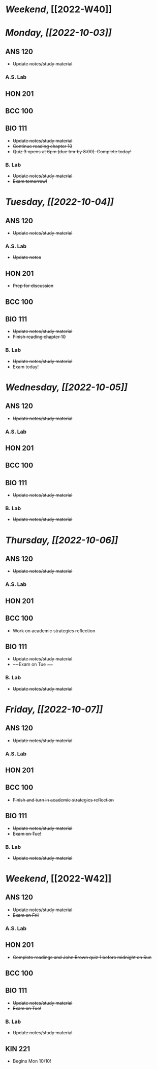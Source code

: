 # *Weekend*, [[2022-W40]] 
# *Monday, [[2022-10-03]]* 
## ANS 120
- ~~Update notes/study material~~
### A.S. Lab

## HON 201

## BCC 100

## BIO 111
- ~~Update notes/study material~~
- ~~Continue reading chapter 10~~
- ~~Quiz 3 opens at 6pm (due tmr by 8:00). Complete today!~~
### B. Lab
- ~~Update notes/study material~~
- ~~Exam tomorrow!~~
# *Tuesday, [[2022-10-04]]*
## ANS 120
- ~~Update notes/study material~~
### A.S. Lab
- ~~Update notes~~
## HON 201
- ~~Prep for discussion~~
## BCC 100

## BIO 111
- ~~Update notes/study material~~
- ~~Finish reading chapter 10~~
### B. Lab
- ~~Update notes/study material~~
- ~~Exam today!~~
# *Wednesday, [[2022-10-05]]*
## ANS 120
- ~~Update notes/study material~~
### A.S. Lab

## HON 201

## BCC 100

## BIO 111
- ~~Update notes/study material~~
### B. Lab
- ~~Update notes/study material~~
# *Thursday, [[2022-10-06]]*
## ANS 120
- ~~Update notes/study material~~
### A.S. Lab

## HON 201

## BCC 100
- ~~Work on academic strategies reflection~~
## BIO 111
- ~~Update notes/study material~~
- ~~Exam on Tue ~~
### B. Lab
- ~~Update notes/study material~~
# *Friday, [[2022-10-07]]*
## ANS 120
- ~~Update notes/study material~~
### A.S. Lab

## HON 201

## BCC 100
- ~~Finish and turn in academic strategies reflection~~
## BIO 111
- ~~Update notes/study material~~
- ~~Exam on Tue!~~
### B. Lab
- ~~Update notes/study material~~
# *Weekend*, [[2022-W42]]
## ANS 120
- ~~Update notes/study material~~
- ~~Exam on Fri!~~
### A.S. Lab

## HON 201
- ~~Complete readings and John Brown quiz 1 before midnight on Sun~~
## BCC 100

## BIO 111
- ~~Update notes/study material~~
- ~~Exam on Tue!~~
### B. Lab
- ~~Update notes/study material~~
## KIN 221
- Begins Mon 10/10!